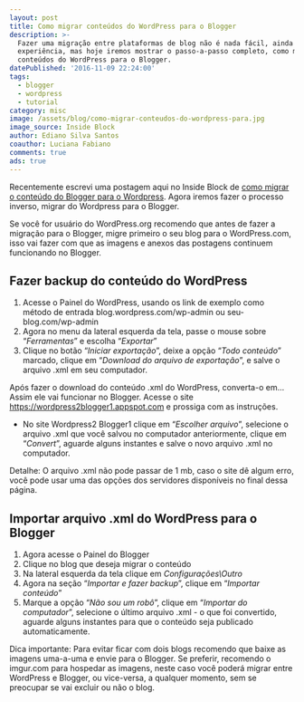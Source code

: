 ```yaml
---
layout: post
title: Como migrar conteúdos do WordPress para o Blogger
description: >-
  Fazer uma migração entre plataformas de blog não é nada fácil, ainda mais sem
  experiência, mas hoje iremos mostrar o passo-a-passo completo, como migrar
  conteúdos do WordPress para o Blogger.
datePublished: '2016-11-09 22:24:00'
tags:
  - blogger
  - wordpress
  - tutorial
category: misc
image: /assets/blog/como-migrar-conteudos-do-wordpress-para.jpg
image_source: Inside Block
author: Ediano Silva Santos
coauthor: Luciana Fabiano
comments: true
ads: true
---
```

Recentemente escrevi uma postagem aqui no Inside Block de <a href="http://www.insideblock.com/blog/como-migrar-conteudos-do-blogger-para-o.html" target="_blank" rel="noopener">como migrar o conteúdo do Blogger para o Wordpress</a>. Agora iremos fazer o processo inverso, migrar do Wordpress para o Blogger.

Se você for usuário do WordPress.org recomendo que antes de fazer a migração para o Blogger,  migre primeiro o seu blog para o WordPress.com, isso vai fazer com que as imagens e anexos das postagens continuem funcionando no Blogger.

## Fazer backup do conteúdo do WordPress

1. Acesse o Painel do WordPress, usando os link de exemplo como método de entrada blog.wordpress.com/wp-admin ou seu-blog.com/wp-admin
2. Agora no menu da lateral esquerda da tela, passe o mouse sobre “_Ferramentas_” e escolha “_Exportar_”
3. Clique no botão “_Iniciar exportação_”, deixe a opção “_Todo conteúdo_” marcado, clique em “_Download do arquivo de exportação_”, e salve o arquivo .xml em seu computador.

Após fazer o download do conteúdo .xml do WordPress, converta-o em... Assim ele vai funcionar no Blogger. Acesse o site https://wordpress2blogger1.appspot.com e prossiga com as instruções.

* No site Wordpress2 Blogger1 clique em “_Escolher arquivo_”, selecione o arquivo .xml que você salvou no computador anteriormente, clique em “_Convert_”, aguarde alguns instantes e salve o novo arquivo .xml no computador.

Detalhe: O arquivo .xml não pode passar de 1 mb, caso o site dê algum erro, você pode usar uma das opções dos servidores disponíveis no final dessa página.

## Importar arquivo .xml do WordPress para o Blogger

1. Agora acesse o Painel do Blogger
2. Clique no blog que deseja migrar o conteúdo
3. Na lateral esquerda da tela clique em _Configurações\Outro_
4. Agora na seção “_Importar e fazer backup_”, clique em “_Importar conteúdo_”
5. Marque a opção “_Não sou um robô_”, clique em “_Importar do computador_”, selecione o último arquivo .xml - o que foi convertido, aguarde alguns instantes para que o conteúdo seja publicado automaticamente.

Dica importante: Para evitar ficar com dois blogs recomendo que baixe as imagens uma-a-uma e envie para o Blogger. Se preferir, recomendo o imgur.com para hospedar as imagens, neste caso você poderá migrar entre WordPress e Blogger, ou vice-versa, a qualquer momento, sem se preocupar se vai excluir ou não o blog.
